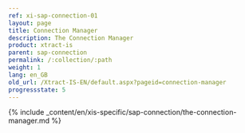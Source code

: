 ```yaml
---
ref: xi-sap-connection-01
layout: page
title: Connection Manager
description: The Connection Manager
product: xtract-is
parent: sap-connection
permalink: /:collection/:path
weight: 1
lang: en_GB
old_url: /Xtract-IS-EN/default.aspx?pageid=connection-manager
progressstate: 5
---
```

{% include _content/en/xis-specific/sap-connection/the-connection-manager.md %}
